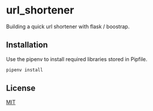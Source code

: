 # url_shortener

Building a quick url shortener with flask / boostrap.

## Installation

Use the pipenv to install required libraries stored in Pipfile.

```bash
pipenv install
```

## License
[MIT](https://choosealicense.com/licenses/mit/)
